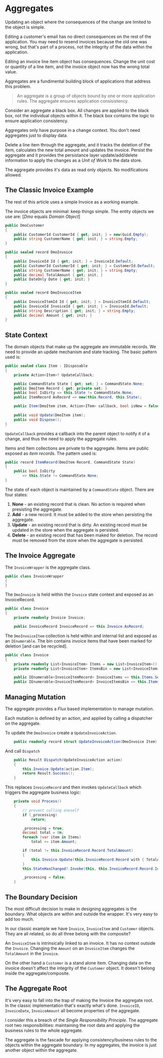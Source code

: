 # Aggregates

Updating an object where the consequences of the change are limited to the object is simple.  

Editing a customer's email has no direct consequences on the rest of the application.  You may need to resend invoices because the old one was wrong, but that's part of a process, not the integrity of the data within the application.

Editing an invoice line item object has consequences.  Change the unit cost or quantity of a line item, and the invoice object now has the wrong total value. 

Aggregates are a fundimental building block of applications that address this problem. 

> An aggregate is a group of objects bound by one or more application rules.  The aggregate ensures application consisistency.  
 
Consider an aggregate a black box.  All changes are applied to the black box, not the individual objects within it.  The black box contains the logic to ensure application consistency.

Aggregates only have purpose in a change context.  You don't need aggregates just to display data.  

Delete a line item through the aggregate, and it tracks the deletion of the item, calculates the new total amount and updates the invoice.  Persist the aggregate and it provides the persistance layer update/add/delete information to apply the changes as a *Unit of Work* to the data store.

The aggregate provides it's data as read only objects.  No modifications allowed.

## The Classic Invoice Example

The rest of this article uses a simple Invoice as a working example. 

The invoice objects are minimal: keep things simple.  The entity objects we use are: [*Dmo* equals *Domain Object*]

```csharp
public DmoCustomer
{
    public CustomerId CustomerId { get; init; } = new(Guid.Empty);
    public string CustomerName { get; init; } = string.Empty;
}
```

```csharp
public sealed record DmoInvoice
{
    public InvoiceId Id { get; init; } = InvoiceId.Default;
    public CustomerId CustomerId { get; init; } = CustomerId.Default;
    public string CustomerName { get; init; } = string.Empty;
    public decimal TotalAmount { get; init; }
    public DateOnly Date { get; init; }
}
```
 
```csharp
public sealed record DmoInvoiceItem
{
    public InvoiceItemId Id { get; init; } = InvoiceItemId.Default;
    public InvoiceId InvoiceId { get; init; } = InvoiceId.Default;
    public string Description { get; init; } = string.Empty;
    public decimal Amount { get; init; }
}
```

## State Context

The domain objects that make up the aggregate are immutable records.  We need to provide an update mechanism and state tracking.  The basic pattern used is:

```csharp
public sealed class Item : IDisposable
{
    private Action<Item>? UpdateCallback;

    public CommandState State { get; set; } = CommandState.None;
    public DmoItem Record { get; private set; }
    public bool IsDirty => this.State != CommandState.None;
    public ItemRecord AsRecord => new(this.Record, this.State);

    public Item(DmoItem item, Action<ITem> callback, bool isNew = false);
    
    public void Update(DmoItem item);
    public void Dispose();
}
```

`UpdateCallback` provides a callback into the parent object to notify it of a change, and thus the need to apply the aggregate rules.

Items and Item collections are private to the aggregate.  Items are public exposed as *item records*.  The pattern used is: 

```csharp
public record ItemRecord(DmoItem Record, CommandState State)
{
    public bool IsDirty
        => this.State != CommandState.None;
}
```

The state of each object is maintained by a `CommandState` object.  There are four states:

1. **None** - an existing record that is clean.  No action is required when presisting the aggregate.
2. **Add** - a new record.  It must be added to the store when persisting the aggregate.
3. **Update** - an existing record that is dirty.  An existing record must be updated in the store when the aggregate is persisted.
4. **Delete** - an existing record that has been maked for deletion. The record must be removed from the store when the aggregate is persisted.

## The Invoice Aggregate

The `InvoiceWrapper` is the aggregate class.  

```csharp
public class InvoiceWrapper
{
}
```

The `DmoInvoice` is held within the `Invoice` state context and exposed as an InvoiceRecord. 

```csharp
public class Invoice
{
    private readonly Invoice Invoice;

    public InvoiceRecord InvoiceRecord => this.Invoice.AsRecord;
```

The `DmoInvoiceItem` collection is held within and internal list and exposed as an `IEnumerable`.  The bin contains invoice items that have been marked for deletion [and can be recycled].


```csharp
public class Invoice
{
    private readonly List<InvoiceItem> Items = new List<InvoiceItem>();
    private readonly List<InvoiceItem> ItemsBin = new List<InvoiceItem>();

    public IEnumerable<InvoiceItemRecord> InvoiceItems => this.Items.Select(item => item.AsRecord).AsEnumerable();
    public IEnumerable<InvoiceItemRecord> InvoiceItemsBin => this.ItemsBin.Select(item => item.AsRecord).AsEnumerable();
```

## Managing Mutation

The aggregate provides a *Flux* based implementation to manage mutation.

Each mutation is defined by an action, and applied by calling a dispatcher on the aggregate.

To update the `DmoInvoice` create a `UpdateInvoiceAction`. 

```csharp
    public readonly record struct UpdateInvoiceAction(DmoInvoice Item);
```

And call `Dispatch`

```csharp
    public Result Dispatch(UpdateInvoiceAction action)
    {
        this.Invoice.Update(action.Item);
        return Result.Success();
    }
```

This replaces `InvoiceRecord` and then invokes `UpdateCallback` which triggers the aggregate business logic:

```csharp
    private void Process()
    {
        // prevent calling oneself
        if (_processing)
            return;

        _processing = true;
        decimal total = 0m;
        foreach (var item in Items)
            total += item.Amount;

        if (total != this.InvoiceRecord.Record.TotalAmount)
        {
            this.Invoice.Update(this.InvoiceRecord.Record with { TotalAmount = total });
        }
        this.StateHasChanged?.Invoke(this, this.InvoiceRecord.Record.Id);

        _processing = false;
    }
```


## The Boundary Decision

The most difficult decision to make in designing aggregates is the boundary.  What objects are within and outside the wrapper.  It's very easy to add too much.

In our classic example we have `Invoice`, `InvoiceItem` and `Customer` objects.  They are all related, so do all three belong with the composite?

An `InvoiceItem` is intrinsically linked to an invoice.  It has no context outside the `Invoice`.  Changing the `Amount` on an `InvoiceItem` changes the `TotalAmount` in the `Invoice`.

On the other hand a `Customer` is a stand alone item.  Changing data on the invoice doesn't affect the integrity of the `Customer` object.  It doesn't belong inside the aggregate/composite.

## The Aggregate Root

It's very easy to fall into the trap of making the Invoice the aggregate root.  In the classic implementation that's exactly what's done.  `InvoiceID`, `InvoiceDate`, `InvoiceAmount` all become properties of the aggregate.

I consider this a breach of the *Single Responsibility Principle*.  The aggregate root two responsibilities: maintaining the root data and applying the business rules to the whole aggregate.

The aggregate is the fascade for applying consistency/business rules to the objects within the aggregate boundary.  In my aggregates, the invoice is just another object within the aggregate.
